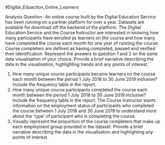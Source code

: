 #Digital_Eduaction_Online_Learners

Analysis Question-
An online course built by the Digital Education Service has been running on a partner
platform for over a year. Datasets are available for download off the backend of the platform.
The Digital Education Service and the Course Instructor are interested in knowing how many
participants have enrolled as learners on the course and how many have completed the
course each month for one year of running the course. Course completers are defined as
having completed, passed and verified their identification.
Represent the answers to question 1 and 2 on the same data visualisation of your choice.
Provide a brief narrative describing the data in the visualisation, highlighting trends and any
points of interest.
1. How many unique course participants became learners on the course each month
between the period 1 July 2018 to 30 June 2019 inclusive? Include the frequency table
in the report.
2. How many unique course participants completed the course each month between the
period 1 July 2018 to 30 June 2019 inclusive? Include the frequency table in the
report.
The Course Instructor wants information on the employment status of participants who
completed the course between 1 July 2018 and 30 June 2019 to understand more about
the ‘type’ of participant who is completing the course.
3. Visually represent the proportion of the course completers that make up each
employment group provided in the dataset. Provide a brief narrative describing the data
in the visualisation and highlighting any points of interest.
